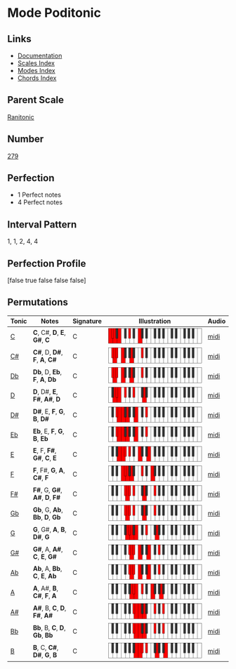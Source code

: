 # Mode Poditonic

## Links

- [Documentation](index.md)
- [Scales Index](Scales.md)
- [Modes Index](Modes.md)
- [Chords Index](Chords.md)

## Parent Scale

[Ranitonic](ScaleRanitonic.md)

## Number

[279](https://ianring.com/musictheory/scales/279)

## Perfection

- 1 Perfect notes
- 4 Perfect notes

## Interval Pattern

1, 1, 2, 4, 4

## Perfection Profile

[false true false false false]

## Permutations

| Tonic | Notes | Signature | Illustration | Audio |
|-------|-------|-----------|--------------|-------|
| [C](ModeCNaturalPoditonic.md) | **C**, C#, **D**, **E**, **G#**, **C** | C | ![CNaturalPoditonic](ModeCNaturalPoditonic.png) | [midi](https://github.com/edipermadi/music/blob/main/docs/ModeCNaturalPoditonic.mid?raw=true) |
| [C#](ModeCSharpPoditonic.md) | **C#**, D, **D#**, **F**, **A**, **C#** | C | ![CSharpPoditonic](ModeCSharpPoditonic.png) | [midi](https://github.com/edipermadi/music/blob/main/docs/ModeCSharpPoditonic.mid?raw=true) |
| [Db](ModeDFlatPoditonic.md) | **Db**, D, **Eb**, **F**, **A**, **Db** | C | ![DFlatPoditonic](ModeDFlatPoditonic.png) | [midi](https://github.com/edipermadi/music/blob/main/docs/ModeDFlatPoditonic.mid?raw=true) |
| [D](ModeDNaturalPoditonic.md) | **D**, D#, **E**, **F#**, **A#**, **D** | C | ![DNaturalPoditonic](ModeDNaturalPoditonic.png) | [midi](https://github.com/edipermadi/music/blob/main/docs/ModeDNaturalPoditonic.mid?raw=true) |
| [D#](ModeDSharpPoditonic.md) | **D#**, E, **F**, **G**, **B**, **D#** | C | ![DSharpPoditonic](ModeDSharpPoditonic.png) | [midi](https://github.com/edipermadi/music/blob/main/docs/ModeDSharpPoditonic.mid?raw=true) |
| [Eb](ModeEFlatPoditonic.md) | **Eb**, E, **F**, **G**, **B**, **Eb** | C | ![EFlatPoditonic](ModeEFlatPoditonic.png) | [midi](https://github.com/edipermadi/music/blob/main/docs/ModeEFlatPoditonic.mid?raw=true) |
| [E](ModeENaturalPoditonic.md) | **E**, F, **F#**, **G#**, **C**, **E** | C | ![ENaturalPoditonic](ModeENaturalPoditonic.png) | [midi](https://github.com/edipermadi/music/blob/main/docs/ModeENaturalPoditonic.mid?raw=true) |
| [F](ModeFNaturalPoditonic.md) | **F**, F#, **G**, **A**, **C#**, **F** | C | ![FNaturalPoditonic](ModeFNaturalPoditonic.png) | [midi](https://github.com/edipermadi/music/blob/main/docs/ModeFNaturalPoditonic.mid?raw=true) |
| [F#](ModeFSharpPoditonic.md) | **F#**, G, **G#**, **A#**, **D**, **F#** | C | ![FSharpPoditonic](ModeFSharpPoditonic.png) | [midi](https://github.com/edipermadi/music/blob/main/docs/ModeFSharpPoditonic.mid?raw=true) |
| [Gb](ModeGFlatPoditonic.md) | **Gb**, G, **Ab**, **Bb**, **D**, **Gb** | C | ![GFlatPoditonic](ModeGFlatPoditonic.png) | [midi](https://github.com/edipermadi/music/blob/main/docs/ModeGFlatPoditonic.mid?raw=true) |
| [G](ModeGNaturalPoditonic.md) | **G**, G#, **A**, **B**, **D#**, **G** | C | ![GNaturalPoditonic](ModeGNaturalPoditonic.png) | [midi](https://github.com/edipermadi/music/blob/main/docs/ModeGNaturalPoditonic.mid?raw=true) |
| [G#](ModeGSharpPoditonic.md) | **G#**, A, **A#**, **C**, **E**, **G#** | C | ![GSharpPoditonic](ModeGSharpPoditonic.png) | [midi](https://github.com/edipermadi/music/blob/main/docs/ModeGSharpPoditonic.mid?raw=true) |
| [Ab](ModeAFlatPoditonic.md) | **Ab**, A, **Bb**, **C**, **E**, **Ab** | C | ![AFlatPoditonic](ModeAFlatPoditonic.png) | [midi](https://github.com/edipermadi/music/blob/main/docs/ModeAFlatPoditonic.mid?raw=true) |
| [A](ModeANaturalPoditonic.md) | **A**, A#, **B**, **C#**, **F**, **A** | C | ![ANaturalPoditonic](ModeANaturalPoditonic.png) | [midi](https://github.com/edipermadi/music/blob/main/docs/ModeANaturalPoditonic.mid?raw=true) |
| [A#](ModeASharpPoditonic.md) | **A#**, B, **C**, **D**, **F#**, **A#** | C | ![ASharpPoditonic](ModeASharpPoditonic.png) | [midi](https://github.com/edipermadi/music/blob/main/docs/ModeASharpPoditonic.mid?raw=true) |
| [Bb](ModeBFlatPoditonic.md) | **Bb**, B, **C**, **D**, **Gb**, **Bb** | C | ![BFlatPoditonic](ModeBFlatPoditonic.png) | [midi](https://github.com/edipermadi/music/blob/main/docs/ModeBFlatPoditonic.mid?raw=true) |
| [B](ModeBNaturalPoditonic.md) | **B**, C, **C#**, **D#**, **G**, **B** | C | ![BNaturalPoditonic](ModeBNaturalPoditonic.png) | [midi](https://github.com/edipermadi/music/blob/main/docs/ModeBNaturalPoditonic.mid?raw=true) |
